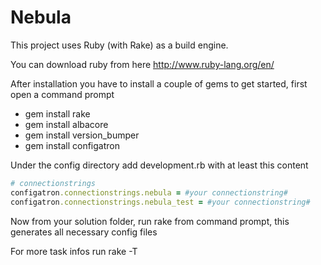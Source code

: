 Nebula
======

This project uses Ruby (with Rake) as a build engine.

You can download ruby from here http://www.ruby-lang.org/en/

After installation you have to install a couple of gems to get started, first open a command prompt

- gem install rake
- gem install albacore
- gem install version_bumper
- gem install configatron

Under the config directory add development.rb with at least this content

```ruby
# connectionstrings
configatron.connectionstrings.nebula = #your connectionstring#
configatron.connectionstrings.nebula_test = #your connectionstring#
```

Now from your solution folder, run rake from command prompt, this generates all necessary config files

For more task infos run rake -T
